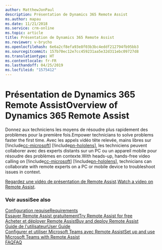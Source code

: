 ```yaml
---
author: MatthewJonPaul
description: Présentation de Dynamics 365 Remote Assist
ms.author: mapau
ms.date: 11/21/2018
ms.service: crm-online
ms.topic: article
title: Présentation de Dynamics 365 Remote Assist
ms.reviewer: v-brycho
ms.openlocfilehash: 6e6a2cf8efa93e8f03b3bc4eddf212794fb95bb3
ms.sourcegitcommit: 157b70ec12e7cc459231aa5e32d311ebc09727d8
ms.translationtype: HT
ms.contentlocale: fr-FR
ms.lasthandoff: 04/25/2019
ms.locfileid: "1575412"
---
```

# <a name="overview-of-dynamics-365-remote-assist"></a><span data-ttu-id="de282-103">Présentation de Dynamics 365 Remote Assist</span><span class="sxs-lookup"><span data-stu-id="de282-103">Overview of Dynamics 365 Remote Assist</span></span>

<span data-ttu-id="de282-104">Donnez aux techniciens les moyens de résoudre plus rapidement des problèmes pour la première fois.</span><span class="sxs-lookup"><span data-stu-id="de282-104">Empower technicians to solve problems faster the first time.</span></span> <span data-ttu-id="de282-105">Avec les appels vidéo tête relevée, mains libres sur [!include[cc-microsoft](../includes/cc-microsoft.md)] [!include[pn-hololens](../includes/pn-hololens.md)], les techniciens peuvent collaborer avec des experts distants sur un PC ou un appareil mobile pour résoudre des problèmes en contexte.</span><span class="sxs-lookup"><span data-stu-id="de282-105">With heads-up, hands-free video calling on [!include[cc-microsoft](../includes/cc-microsoft.md)] [!include[pn-hololens](../includes/pn-hololens.md)], technicians can collaborate with remote experts on a PC or mobile device to troubleshoot issues in context.</span></span> 

<span data-ttu-id="de282-106">[Regardez une vidéo de présentation de Remote Assist](https://www.youtube.com/watch?v=V732PXZHLiU).</span><span class="sxs-lookup"><span data-stu-id="de282-106">[Watch a video on Remote Assist](https://www.youtube.com/watch?v=V732PXZHLiU).</span></span>

### <a name="see-also"></a><span data-ttu-id="de282-107">Voir aussi</span><span class="sxs-lookup"><span data-stu-id="de282-107">See also</span></span>
[<span data-ttu-id="de282-108">Configuration requise</span><span class="sxs-lookup"><span data-stu-id="de282-108">Requirements</span></span>](requirements.md)<br/>
[<span data-ttu-id="de282-109">Essayer Remote Assist gratuitement</span><span class="sxs-lookup"><span data-stu-id="de282-109">Try Remote Assist for free</span></span>](try-remote-assist-free.md)<br/>
[<span data-ttu-id="de282-110">Acheter et déployer Remote Assist</span><span class="sxs-lookup"><span data-stu-id="de282-110">Buy and deploy Remote Assist</span></span>](buy-and-deploy-remote-assist.md)<br>
[<span data-ttu-id="de282-111">Guide de l'utilisateur</span><span class="sxs-lookup"><span data-stu-id="de282-111">User Guide</span></span>](user-guide.md)<br/>
[<span data-ttu-id="de282-112">Configurer et utiliser Microsoft Teams avec Remote Assist</span><span class="sxs-lookup"><span data-stu-id="de282-112">Set up and use Microsoft Teams with Remote Assist</span></span>](use-microsoft-teams-with-remote-assist.md)<br/>
[<span data-ttu-id="de282-113">FAQ</span><span class="sxs-lookup"><span data-stu-id="de282-113">FAQ</span></span>](faq.md)<br/>
